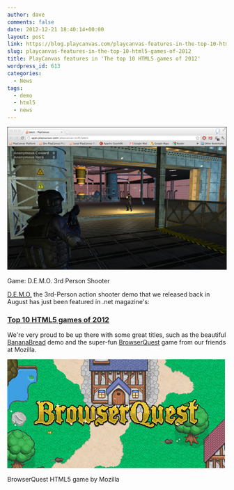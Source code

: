 ```yaml
---
author: dave
comments: false
date: 2012-12-21 18:40:14+00:00
layout: post
link: https://blog.playcanvas.com/playcanvas-features-in-the-top-10-html5-games-of-2012/
slug: playcanvas-features-in-the-top-10-html5-games-of-2012
title: PlayCanvas features in 'The top 10 HTML5 games of 2012'
wordpress_id: 613
categories:
  - News
tags:
  - demo
  - html5
  - news
---
```


[![D.E.M.O. screenshot](/assets/media/scifi-demo.jpg)](http://apps.playcanvas.com/playcanvas/scifi/latest)

Game: D.E.M.O. 3rd Person Shooter

[D.E.M.O.](http://apps.playcanvas.com/playcanvas/scifi/latest) the 3rd-Person action shooter demo that we released back in August has just been featured in .net magazine's:

### [Top 10 HTML5 games of 2012](http://www.netmagazine.com/features/top-10-html5-games-2012)

We're very proud to be up there with some great titles, such as the beautiful [BananaBread](https://kripken.github.io/misc-js-benchmarks/banana/index.html) demo and the super-fun [BrowserQuest](https://browserquest.io/) game from our friends at Mozilla.

[![BrowserQuest HTML5 game by Mozilla](/assets/media/browserquest.jpeg)](https://browserquest.io/)

BrowserQuest HTML5 game by Mozilla
